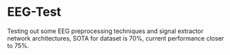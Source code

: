 # EEG-Test

Testing out some EEG preprocessing techniques and signal extractor network architectures, SOTA for dataset is 70%, current performance closer to 75%.
